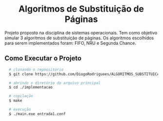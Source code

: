 <h1 align="center">Algoritmos de Substituição de Páginas</h1>
Projeto proposto na disciplina de sistemas operacionais. Tem como objetivo simular 3 algoritmos de substituição de páginas.
Os algoritmos escolhidos para serem implementados foram: FIFO, NRU e Segunda Chance.

## Como Executar o Projeto
```bash
  # clonando o repoositório
  $ git clone https://github.com/DiogoRodriguees/ALGORITMOS_SUBSTITUICAO_PAGINAS.git

  # abrindo o diretório do arquivo principal
  $ cd ./implementacao

  # copilação
  $ make

  # execução
  $ ./main.exe entrada1.conf
```
